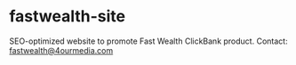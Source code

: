 # fastwealth-site
SEO-optimized website to promote Fast Wealth ClickBank product. Contact: fastwealth@4ourmedia.com
